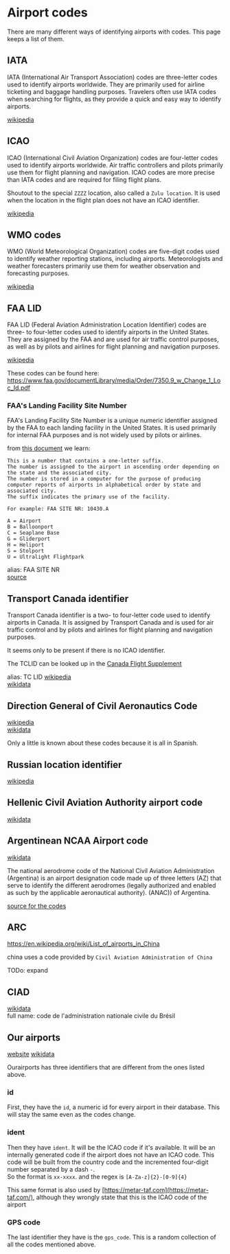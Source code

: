 # Airport codes

There are many different ways of identifying airports with codes. This page keeps a list of them.

## IATA

IATA (International Air Transport Association) codes are three-letter codes used to identify airports worldwide. They are primarily used for airline ticketing and baggage handling purposes. Travelers often use IATA codes when searching for flights, as they provide a quick and easy way to identify airports.

[wikipedia](https://en.wikipedia.org/wiki/IATA_airport_code)

## ICAO

ICAO (International Civil Aviation Organization) codes are four-letter codes used to identify airports worldwide. Air traffic controllers and pilots primarily use them for flight planning and navigation. ICAO codes are more precise than IATA codes and are required for filing flight plans.

Shoutout to the special `ZZZZ` location, also called a `Zulu location`. It is used when the location in the flight plan does not have an ICAO identifier.

[wikipedia](https://en.wikipedia.org/wiki/ICAO_airport_code)

## WMO codes

WMO (World Meteorological Organization) codes are five-digit codes used to identify weather reporting stations, including airports. Meteorologists and weather forecasters primarily use them for weather observation and forecasting purposes.

[wikipedia](https://en.wikipedia.org/wiki/Location_identifier#WMO_station_identifiers)

## FAA LID

FAA LID (Federal Aviation Administration Location Identifier) codes are three- to four-letter codes used to identify airports in the United States. They are assigned by the FAA and are used for air traffic control purposes, as well as by pilots and airlines for flight planning and navigation purposes.

[wikipedia](https://en.wikipedia.org/wiki/Location_identifier#FAA_identifier)

These codes can be found here: <https://www.faa.gov/documentLibrary/media/Order/7350.9_w_Change_1_Loc_Id.pdf>

### FAA's Landing Facility Site Number

FAA's Landing Facility Site Number is a unique numeric identifier assigned by the FAA to each landing facility in the United States. It is used primarily for internal FAA purposes and is not widely used by pilots or airlines.

from [this document](https://www.faa.gov/documentlibrary/media/advisory_circular/150-5200-35/150_5200_35.doc) we learn:

```plain
This is a number that contains a one-letter suffix.
The number is assigned to the airport in ascending order depending on the state and the associated city.
The number is stored in a computer for the purpose of producing computer reports of airports in alphabetical order by state and associated city.
The suffix indicates the primary use of the facility.  

For example: FAA SITE NR: 10430.A

A = Airport
B = Balloonport
C = Seaplane Base
G = Gliderport
H = Heliport
S = Stolport
U = Ultralight Flightpark
```

alias: FAA SITE NR  
[source](https://wiki.openstreetmap.org/wiki/Tag:aeroway%3Daerodrome)

## Transport Canada identifier

Transport Canada identifier is a two- to four-letter code used to identify airports in Canada. It is assigned by Transport Canada and is used for air traffic control and by pilots and airlines for flight planning and navigation purposes.

It seems only to be present if there is no ICAO identifier.

The TCLID can be looked up in the [Canada Flight Supplement](https://www.navcanada.ca/en/ecfs_07_en.pdf)

alias: TC LID
[wikipedia](https://en.wikipedia.org/wiki/Location_identifier#Transport_Canada_identifier)  
[wikidata](https://www.wikidata.org/wiki/Q55773856)  

## Direction General of Civil Aeronautics Code

[wikipedia](https://en.wikipedia.org/wiki/Location_identifier#Direction_General_of_Civil_Aeronautics_Code)  
[wikidata](https://www.wikidata.org/wiki/Q18222825)

Only a little is known about these codes because it is all in Spanish.

## Russian location identifier

[wikipedia](https://en.wikipedia.org/wiki/Location_identifier#Russian_location_identifier)  

## Hellenic Civil Aviation Authority airport code

[wikidata](https://www.wikidata.org/wiki/Property:P7667)  

## Argentinean NCAA Airport code

[wikidata](https://www.wikidata.org/wiki/Q5796779)

The national aerodrome code of the National Civil Aviation Administration (Argentina) is an airport designation code made up of three letters (AZ) that serve to identify the different aerodromes (legally authorized and enabled as such by the applicable aeronautical authority). (ANAC)) of Argentina.

[source for the codes](http://www.anac.gob.ar/anac/web/uploads/infraestructura_y_aerod/aerodromos/ad-publicos-octubre-2015.pdf)

## ARC

https://en.wikipedia.org/wiki/List_of_airports_in_China

china uses a code provided by  `Civil Aviation Administration of China` 

TODo: expand

## CIAD

[wikidata](https://www.wikidata.org/wiki/Q113950896)  
full name: code de l'administration nationale civile du Brésil

## Our airports

[website](https://ourairports.com/)
[wikidata](https://www.wikidata.org/wiki/Q19801308)

Ourairports has three identifiers that are different from the ones listed above.

### id

First, they have the `id`, a numeric id for every airport in their database.
This will stay the same even as the codes change.

### ident

Then they have `ident`. It will be the ICAO code if it's available. It will be an internally generated code if the airport does not have an ICAO code.
This code will be built from the country code and the incremented four-digit number separated by a dash `-`.  
So the format is `xx-xxxx`. and the regex is `[A-Za-z]{2}-[0-9]{4}`

This same format is also used by [https://metar-taf.com](https://metar-taf.com/), although they wrongly state that this is the ICAO code of the airport

### GPS code

The last identifier they have is the `gps_code`. This is a random collection of all the codes mentioned above.
